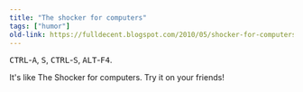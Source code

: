 ```yaml
---
title: "The shocker for computers"
tags: ["humor"]
old-link: https://fulldecent.blogspot.com/2010/05/shocker-for-computers.html
---
```


<kbd>CTRL</kbd>-<kbd>A</kbd>, <kbd>S</kbd>, <kbd>CTRL</kbd>-<kbd>S</kbd>, <kbd>ALT</kbd>-<kbd>F4</kbd>.

It's like The Shocker for computers. Try it on your friends!
